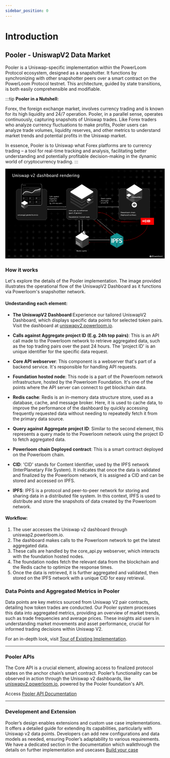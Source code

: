 ```yaml
---
sidebar_position: 0
---
```


# Introduction

## Pooler - UniswapV2 Data Market

Pooler is a Uniswap-specific implementation within the PowerLoom Protocol ecosystem, designed as a snapshotter. It functions by synchronizing with other snapshotter peers over a smart contract on the PowerLoom Protocol testnet. This architecture, guided by state transitions, is both easily comprehensible and modifiable.

:::tip
**Pooler in a Nutshell:**

Forex, the foreign exchange market, involves currency trading and is known for its high liquidity and 24/7 operation. Pooler, in a parallel sense, operates continuously, capturing snapshots of Uniswap trades. Like Forex traders who analyze currency fluctuations to make profits, Pooler users can analyze trade volumes, liquidity reserves, and other metrics to understand market trends and potential profits in the Uniswap market.

In essence, Pooler is to Uniswap what Forex platforms are to currency trading – a tool for real-time tracking and analysis, facilitating better understanding and potentially profitable decision-making in the dynamic world of cryptocurrency trading.
:::

![Uniswap Dashboard Rendering](../../../static/images/dashboard-rendering.png)

### How it works
Let's explore the details of the Pooler implementation. The image provided illustrates the operational flow of the UniswapV2 Dashboard as it functions via Powerloom's snapshotter network.

#### Undestanding each element:

- **The UniswapV2 Dashboard**:Experience our tailored UniswapV2 Dashboard, which displays specific data points for selected token pairs. Visit the dashboard at [uniswapv2.powerloom.io](https://uniswapv2.powerloom.io).

- **Calls against Aggregate project ID (E.g. 24h top pairs)**: This is an API call made to the Powerloom network to retrieve aggregated data, such as the top trading pairs over the past 24 hours. The 'project ID' is an unique identifier for the specific data request.

- **Core API webserver**: This component is a webserver that's part of a backend service. It's responsible for handling API requests.

- **Foundation hosted node**: This node is a part of the Powerloom network infrastructure, hosted by the Powerloom Foundation. It's one of the points where the API server can connect to get blockchain data.

- **Redis cache**: Redis is an in-memory data structure store, used as a database, cache, and message broker. Here, it is used to cache data, to improve the performance of the dashboard by quickly accessing frequently requested data without needing to repeatedly fetch it from the primary data source.

- **Query against Aggregate project ID**: Similar to the second element, this represents a query made to the Powerloom network using the project ID to fetch aggregated data.

- **Powerloom chain Deployed contract**: This is a smart contract deployed on the Powerloom chain.
  
- **CID**: 'CID' stands for Content Identifier, used by the IPFS network (InterPlanetary File System). It indicates that once the data is validated and finalized by the Powerloom network, it is assigned a CID and can be stored and accessed on IPFS.

- **IPFS**: IPFS is a protocol and peer-to-peer network for storing and sharing data in a distributed file system. In this context, IPFS is used to distribute and store the snapshots of data created by the Powerloom network.

#### Workflow: 
1. The user accesses the Uniswap v2 dashboard through uniswap2.powerloom.io.
2. The dashboard makes calls to the Powerloom network to get the latest aggregated data.
3. These calls are handled by the core_api.py webserver, which interacts with the foundation hosted nodes.
4. The foundation nodes fetch the relevant data from the blockchain and the Redis cache to optimize the response times.
5. Once the data is retrieved, it is further aggregated and validated, then stored on the IPFS network with a unique CID for easy retrieval.



### Data Points and Aggregated Metrics in Pooler

Data points are key metrics sourced from Uniswap V2 pair contracts, detailing how token trades are conducted. Our Pooler system processes this data into aggregated metrics, providing an overview of market trends, such as trade frequencies and average prices. These insights aid users in understanding market movements and asset performance, crucial for informed trading decisions within Uniswap V2.

 For an in-depth look, visit [Tour of Existing Implementation](../UniswapV2%20Dashboard/Tour%20of%20the%20existing%20implementation/index.md).


---
### Pooler APIs

The Core API is a crucial element, allowing access to finalized protocol states on the anchor chain’s smart contract. Pooler’s functionality can be observed in action through the Uniswap v2 dashboards, like [uniswapv2.powerloom.io](https://uniswapv2.powerloom.io/), powered by the Pooler foundation's API. 

Access [Pooler API Documentation](../Pooler-API-Docs/)

---

### Development and Extension

Pooler’s design enables extensions and custom use case implementations. It offers a detailed guide for extending its capabilities, particularly with Uniswap v2 data points. Developers can add new configurations and data models as needed, ensuring Pooler’s adaptability to various requirements. We have a dedicated section in the documentation which walkthrough the details on further implementation and usecases
[Build your case](./What-You-Can-Build-with-PowerLoom.md)
